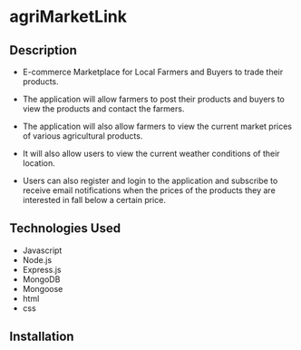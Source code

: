 # agriMarketLink

## Description

* E-commerce Marketplace for Local Farmers and Buyers to trade their products. 

* The application will allow farmers to post their products and buyers to view the products and contact the farmers.

* The application will also allow farmers to view the current market prices of various agricultural products.

* It will also allow users to view the current weather conditions of their location. 

* Users can also register and login to the application and subscribe to receive email notifications when the prices of the products they are interested in fall below a certain price.

## Technologies Used

- Javascript
- Node.js
- Express.js
- MongoDB
- Mongoose
- html
- css

## Installation